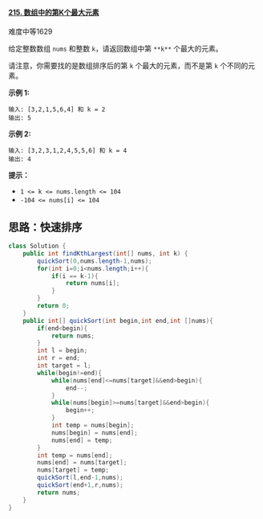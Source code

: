 #### [215. 数组中的第K个最大元素](https://leetcode-cn.com/problems/kth-largest-element-in-an-array/)

难度中等1629

给定整数数组 `nums` 和整数 `k`，请返回数组中第 `**k**` 个最大的元素。

请注意，你需要找的是数组排序后的第 `k` 个最大的元素，而不是第 `k` 个不同的元素。

 

**示例 1:**

```
输入: [3,2,1,5,6,4] 和 k = 2
输出: 5
```

**示例 2:**

```
输入: [3,2,3,1,2,4,5,5,6] 和 k = 4
输出: 4
```

 

**提示：**

- `1 <= k <= nums.length <= 104`
- `-104 <= nums[i] <= 104`

## 思路：快速排序

```java
class Solution {
    public int findKthLargest(int[] nums, int k) {
        quickSort(0,nums.length-1,nums);
        for(int i=0;i<nums.length;i++){
            if(i == k-1){
                return nums[i];
            }
        }
        return 0;
    }
    public int[] quickSort(int begin,int end,int []nums){
        if(end<begin){
            return nums;
        }
        int l = begin;
        int r = end;
        int target = l;
        while(begin!=end){
            while(nums[end]<=nums[target]&&end>begin){
                end--;
            }
            while(nums[begin]>=nums[target]&&end>begin){
                begin++;
            }
            int temp = nums[begin];
            nums[begin] = nums[end];
            nums[end] = temp;
        }
        int temp = nums[end];
        nums[end] = nums[target];
        nums[target] = temp;
        quickSort(l,end-1,nums);
        quickSort(end+1,r,nums);
        return nums;
    }
}
```